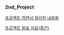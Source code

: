 ### 2nd_Project

[프로젝트 하면서 정리한 내용들](https://www.notion.so/ab203fff534d4cfeb6edff73c20c1e1c)

[프로젝트 발표 자료(중간)](https://drive.google.com/file/d/13KslJtCVFxxxiqkeUUl3GeS4XAhKwfl8/view?usp=sharing)
